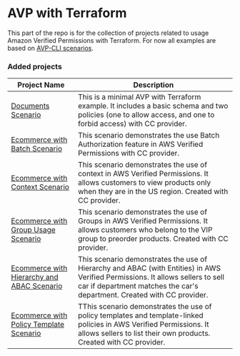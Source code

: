 # AVP with Terraform

This part of the repo is for the collection of projects related to usage Amazon Verified Permissions with Terraform. For now all examples are based on [AVP-CLI scenarios](https://github.com/Pigius/avp-cli/tree/main/scenarios).

### Added projects

| Project Name                                                                                        | Description                                                                                                                                                                                               |
| --------------------------------------------------------------------------------------------------- | --------------------------------------------------------------------------------------------------------------------------------------------------------------------------------------------------------- |
| [Documents Scenario](/scenarios/documentsScenario/README.md)                                        | This is a minimal AVP with Terraform example. It includes a basic schema and two policies (one to allow access, and one to forbid access) with CC provider.                                               |
| [Ecommerce with Batch Scenario](scenarios/ecommerceBatchScenario/README.md)                         | This scenario demonstrates the use Batch Authorization feature in AWS Verified Permissions with CC provider.                                                                                              |
| [Ecommerce with Context Scenario](scenarios/ecommerceContextScenario/README.md)                     | This scenario demonstrates the use of context in AWS Verified Permissions. It allows customers to view products only when they are in the US region. Created with CC provider.                            |
| [Ecommerce with Group Usage Scenario](scenarios/ecommerceGroupScenario/README.md)                   | This scenario demonstrates the use of Groups in AWS Verified Permissions. It allows customers who belong to the VIP group to preorder products. Created with CC provider.                                 |
| [Ecommerce with Hierarchy and ABAC Scenario](scenarios/ecommerceHierarchyAndAbacScenario/README.md) | This scenario demonstrates the use of Hierarchy and ABAC (with Entities) in AWS Verified Permissions. It allows sellers to sell car if department matches the car's department. Created with CC provider. |
| [Ecommerce with Policy Template Scenario](scenarios/ecommercePolicyTemplateScenario/README.md)      | TThis scenario demonstrates the use of policy templates and template-linked policies in AWS Verified Permissions. It allows sellers to list their own products. Created with CC provider.                 |
